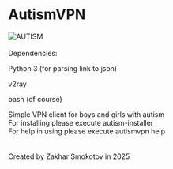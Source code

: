 ﻿# AutismVPN
![AUTISM](https://i.ibb.co/tTKXKTNt/autism.jpg)
\
\
Dependencies: 

Python 3 (for parsing link to json) 

v2ray

bash (of course) 


Simple VPN client for boys and girls with autism \
For installing please execute autism-installer \
For help in using please execute autismvpn help 
\
\
\
Created by Zakhar Smokotov in 2025
